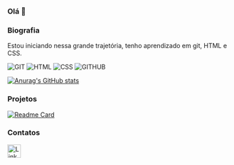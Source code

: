 ### Olá 👋

### Biografia

Estou iniciando nessa grande trajetória, tenho aprendizado em git, HTML e CSS.

![GIT](https://img.shields.io/badge/GIT-E44C30?style=for-the-badge&logo=git&logoColor=white)
![HTML](https://img.shields.io/badge/HTML5-E34F26?style=for-the-badge&logo=html5&logoColor=white)
![CSS](https://img.shields.io/badge/CSS3-1572B6?style=for-the-badge&logo=css3&logoColor=white)
![GITHUB](https://img.shields.io/badge/GitHub-100000?style=for-the-badge&logo=github&logoColor=white)

[![Anurag's GitHub stats](https://github-readme-stats.vercel.app/api?username=devweekgitTamara)](https://github.com/anuraghazra/github-readme-stats)

### Projetos

[![Readme Card](https://github-readme-stats.vercel.app/api/pin/?username=devweekgitTamara&repo=devweekgittamara.github.io)](https://github.com/anuraghazra/github-readme-stats)

### Contatos

[<img src='https://img.shields.io/badge/LinkedIn-0077B5?style=for-the-badge&logo=linkedin&logoColor=white' alt='Linkedin' height='30'>](linkedin.com/in/tâmara-duarte)

